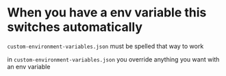 # When you have a env variable this switches automatically

`custom-environment-variables.json` must be spelled that way to work

in `custom-environment-variables.json` you override anything you want with an env variable
